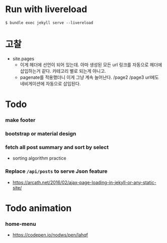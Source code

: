 
# Run with livereload

```
$ bundle exec jekyll serve --livereload
```


# 고찰
* site.pages
    * 이게 헤더에 선언이 되어 있는데. 아마 생성된 모든 url 링크를 자동으로 헤더에 삽입하는거 같다. 카테고리 별로 되는게 아니고.
    * pagenate를 적용했더니 이게 그냥 계속 늘어난다. /page2 /page3 url에도 네비게이션에 자동으로 삽입된다.


# Todo

### make footer

### bootstrap or material design


### fetch all post summary and sort by select
* sorting algorithm practice


### Replace `/api/posts` to serve Json feature
* https://arcath.net/2016/02/ajax-page-loading-in-jekyll-or-any-static-site/



# Todo animation
### home-menu
* https://codepen.io/nodws/pen/lahqf